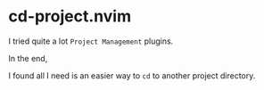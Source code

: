 # cd-project.nvim

I tried quite a lot `Project Management` plugins.

In the end,

I found all I need is an easier way to `cd` to another project directory.
